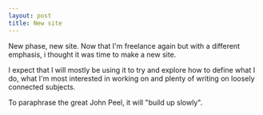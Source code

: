 ```yaml
---
layout: post
title: New site
---
```


New phase, new site. Now that I'm freelance again but with a different emphasis, i thought it was time to make a new site.

I expect that I will mostly be using it to try and explore how to define what I do, what I'm most interested in working on and plenty of writing on loosely connected subjects.

To paraphrase the great John Peel, it will "build up slowly".
